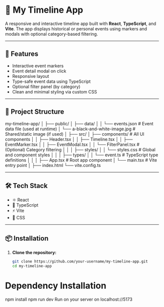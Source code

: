 # 📅 My Timeline App

A responsive and interactive timeline app built with **React**, **TypeScript**, and **Vite**. The app displays historical or personal events using markers and modals with optional category-based filtering.

---

## 🚀 Features

- Interactive event markers
- Event detail modal on click
- Responsive layout
- Type-safe event data using TypeScript
- Optional filter panel (by category)
- Clean and minimal styling via custom CSS

---

## 📁 Project Structure

my-timeline-app/
│
├── public/
│ ├── data/
│ │ └── events.json # Event data file (used at runtime)
│ └── a-black-and-white-image.jpg # Shared/static image (if used)
│
├── src/
│ ├── components/ # All UI components
│ │ ├── Header.tsx
│ │ ├── Timeline.tsx
│ │ ├── EventMarker.tsx
│ │ ├── EventModal.tsx
│ │ └── FilterPanel.tsx # (Optional) Category filtering
│ │
│ ├── styles/
│ │ └── styles.css # Global and component styles
│ │
│ ├── types/
│ │ └── event.ts # TypeScript type definitions
│ │
│ ├── App.tsx # Root app component
│ └── main.tsx # Vite entry point
│
├── index.html
└── vite.config.ts

---

## 🛠️ Tech Stack

- ⚛️ React
- 🔷 TypeScript
- ⚡ Vite
- 🎨 CSS

---

## 📦 Installation

1. **Clone the repository:**
   ```bash
   git clone https://github.com/your-username/my-timeline-app.git
   cd my-timeline-app
# Dependency Installation
npm install
npm run dev
Run on your server on localhost://5173



